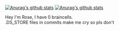 
[![Anurag's github stats](https://github-readme-stats.vercel.app/api?username=dudeamax99&theme=synthwave&show_icons=true&hide_border=true)](https://github.com/anuraghazra/github-readme-stats)
[![Anurag's github stats](https://github-readme-stats.vercel.app/api/top-langs?username=dudeamax99&theme=synthwave&show_icons=true&hide_border=true)](https://github.com/anuraghazra/github-readme-stats)

Hey I'm Rose, I have 0 braincells.  
.DS_STORE files in commits make me cry so pls don't
